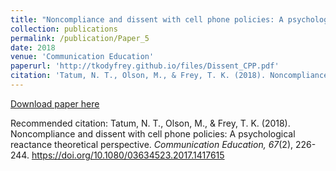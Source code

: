 ```yaml
---
title: "Noncompliance and dissent with cell phone policies: A psychological reactance theoretical perspective"
collection: publications
permalink: /publication/Paper_5
date: 2018
venue: 'Communication Education'
paperurl: 'http://tkodyfrey.github.io/files/Dissent_CPP.pdf'
citation: 'Tatum, N. T., Olson, M., & Frey, T. K. (2018). Noncompliance and dissent with cell phone policies: A psychological reactance theoretical perspective. _Communication Education, 67_(2), 226-244. https://doi.org/10.1080/03634523.2017.1417615'
---
```


[Download paper here](http://tkodyfrey.github.io/files/Dissent_CPP.pdf)

Recommended citation: Tatum, N. T., Olson, M., & Frey, T. K. (2018). Noncompliance and dissent with cell phone policies: A psychological reactance theoretical perspective. _Communication Education, 67_(2), 226-244. https://doi.org/10.1080/03634523.2017.1417615